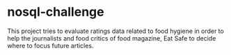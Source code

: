 # nosql-challenge
This project tries to evaluate ratings data related to food hygiene in order to help the journalists and food critics of food magazine, Eat Safe to decide where to focus future articles.
